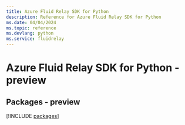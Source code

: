 ```yaml
---
title: Azure Fluid Relay SDK for Python
description: Reference for Azure Fluid Relay SDK for Python
ms.date: 04/04/2024
ms.topic: reference
ms.devlang: python
ms.service: fluidrelay
---
```

# Azure Fluid Relay SDK for Python - preview
## Packages - preview
[!INCLUDE [packages](fluid-relay-index.md)]